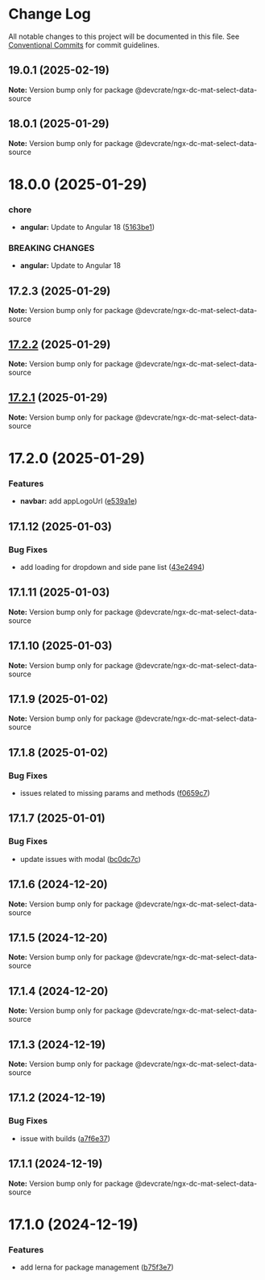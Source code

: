 # Change Log

All notable changes to this project will be documented in this file.
See [Conventional Commits](https://conventionalcommits.org) for commit guidelines.

## 19.0.1 (2025-02-19)

**Note:** Version bump only for package @devcrate/ngx-dc-mat-select-data-source





## 18.0.1 (2025-01-29)

**Note:** Version bump only for package @devcrate/ngx-dc-mat-select-data-source





# 18.0.0 (2025-01-29)


### chore

* **angular:** Update to Angular 18 ([5163be1](https://github.com/danda-panda-bytes/devcrate/commit/5163be1f7d07149b2b3e5e3cdbafc87817795416))


### BREAKING CHANGES

* **angular:** Update to Angular 18





## 17.2.3 (2025-01-29)

**Note:** Version bump only for package @devcrate/ngx-dc-mat-select-data-source





## [17.2.2](https://github.com/danda-panda-bytes/devcrate/compare/@devcrate/ngx-dc-mat-select-data-source@17.2.1...@devcrate/ngx-dc-mat-select-data-source@17.2.2) (2025-01-29)

**Note:** Version bump only for package @devcrate/ngx-dc-mat-select-data-source





## [17.2.1](https://github.com/danda-panda-bytes/devcrate/compare/@devcrate/ngx-dc-mat-select-data-source@17.2.0...@devcrate/ngx-dc-mat-select-data-source@17.2.1) (2025-01-29)

**Note:** Version bump only for package @devcrate/ngx-dc-mat-select-data-source





# 17.2.0 (2025-01-29)


### Features

* **navbar:** add appLogoUrl ([e539a1e](https://github.com/danda-panda-bytes/devcrate/commit/e539a1e1a244025abeea21a1690f623fae69f888))





## 17.1.12 (2025-01-03)


### Bug Fixes

* add loading for dropdown and side pane list ([43e2494](https://github.com/danda-panda-bytes/devcrate/commit/43e249459089f49291c52ca64481b8f37d1aee74))





## 17.1.11 (2025-01-03)

**Note:** Version bump only for package @devcrate/ngx-dc-mat-select-data-source





## 17.1.10 (2025-01-03)

**Note:** Version bump only for package @devcrate/ngx-dc-mat-select-data-source





## 17.1.9 (2025-01-02)

**Note:** Version bump only for package @devcrate/ngx-dc-mat-select-data-source





## 17.1.8 (2025-01-02)


### Bug Fixes

* issues related to missing params and methods ([f0659c7](https://github.com/danda-panda-bytes/devcrate/commit/f0659c732241d4f252e1552ebab5bfa3a219be2e))





## 17.1.7 (2025-01-01)


### Bug Fixes

* update issues with modal ([bc0dc7c](https://github.com/danda-panda-bytes/devcrate/commit/bc0dc7c1aee8015e8798966c88e790ddc0525c24))





## 17.1.6 (2024-12-20)

**Note:** Version bump only for package @devcrate/ngx-dc-mat-select-data-source





## 17.1.5 (2024-12-20)

**Note:** Version bump only for package @devcrate/ngx-dc-mat-select-data-source





## 17.1.4 (2024-12-20)

**Note:** Version bump only for package @devcrate/ngx-dc-mat-select-data-source





## 17.1.3 (2024-12-19)

**Note:** Version bump only for package @devcrate/ngx-dc-mat-select-data-source





## 17.1.2 (2024-12-19)


### Bug Fixes

* issue with builds ([a7f6e37](https://github.com/danda-panda-bytes/devcrate/commit/a7f6e377117525945a8ef70dcc209b07eb8517d5))





## 17.1.1 (2024-12-19)

**Note:** Version bump only for package @devcrate/ngx-dc-mat-select-data-source





# 17.1.0 (2024-12-19)


### Features

* add lerna for package management ([b75f3e7](https://github.com/danda-panda-bytes/devcrate/commit/b75f3e7a414d7e7b02df9de17529212ae14f9169))

